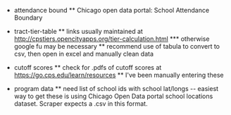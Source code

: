 * attendance bound
  ** Chicago open data portal: School Attendance Boundary 

* tract-tier-table
  ** links usually maintained at http://cpstiers.opencityapps.org/tier-calculation.html
    *** otherwise google fu may be necessary
  ** recommend use of tabula to convert to csv, then open in excel and manually clean
    data

* cutoff scores
  ** check for .pdfs of cutoff scores at https://go.cps.edu/learn/resources
  ** I've been manually entering these

* program data
  ** need list of school ids with school lat/longs -- easiest way to get these is
    using Chicago Open Data portal school locations dataset. Scraper expects a .csv
    in this format.


